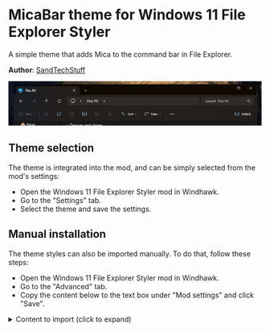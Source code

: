 # MicaBar theme for Windows 11 File Explorer Styler

A simple theme that adds Mica to the command bar in File Explorer.

**Author**: [SandTechStuff](https://github.com/SandTechStuff)

![Screenshot](screenshot.png)

## Theme selection

The theme is integrated into the mod, and can be simply selected from the mod's
settings:

* Open the Windows 11 File Explorer Styler mod in Windhawk.
* Go to the "Settings" tab.
* Select the theme and save the settings.

## Manual installation

The theme styles can also be imported manually. To do that, follow these steps:

* Open the Windows 11 File Explorer Styler mod in Windhawk.
* Go to the "Advanced" tab.
* Copy the content below to the text box under "Mod settings" and click "Save".

<details>
<summary>Content to import (click to expand)</summary>

```json
{
	"controlStyles[0].target": "Grid#CommandBarControlRootGrid",
	"controlStyles[0].styles[0]": "Background:=<SolidColorBrush Color=\"{ThemeResource LayerOnMicaBaseAltFillColorDefault}\"/>",
	"controlStyles[0].styles[1]": "BorderThickness=0,0,0,1",
	"controlStyles[1].target": "CommandBar#FileExplorerCommandBar",
	"controlStyles[1].styles[0]": "Background=Transparent",
	"explorerFrameContainerHeight": 0
}
```

